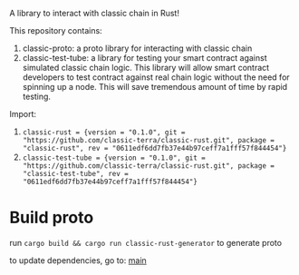A library to interact with classic chain in Rust!

This repository contains:
1. classic-proto: a proto library for interacting with classic chain
2. classic-test-tube: a library for testing your smart contract against simulated classic chain logic. This library will allow smart contract developers to test contract against real chain logic without the need for spinning up a node. This will save tremendous amount of time by rapid testing.

Import:
1. `classic-rust = {version = "0.1.0", git = "https://github.com/classic-terra/classic-rust.git", package = "classic-rust", rev = "0611edf6dd7fb37e44b97ceff7a1fff57f844454"}`
2. `classic-test-tube = {version = "0.1.0", git = "https://github.com/classic-terra/classic-rust.git", package = "classic-test-tube", rev = "0611edf6dd7fb37e44b97ceff7a1fff57f844454"}`

# Build proto
run `cargo build && cargo run classic-rust-generator` to generate proto

to update dependencies, go to: [main](src/main.rs)
